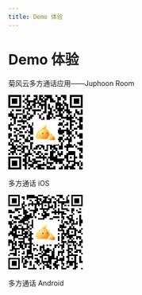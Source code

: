 ```yaml
---
title: Demo 体验
---
```

# Demo 体验

菊风云多方通话应用——Juphoon Room

[![../../\_images/mult\_iOS.png](../../_images/mult_iOS.png)](../../_images/mult_iOS.png)

多方通话 iOS

[![../../\_images/mult\_Android.png](../../_images/mult_Android.png)](../../_images/mult_Android.png)

多方通话 Android












